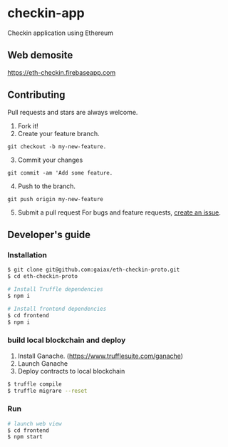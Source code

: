 # checkin-app
Checkin application using Ethereum

## Web demosite
https://eth-checkin.firebaseapp.com

## Contributing
Pull requests and stars are always welcome.

1. Fork it!
2. Create your feature branch.
```
git checkout -b my-new-feature.
``` 
3. Commit your changes
```
git commit -am 'Add some feature.
``` 
4. Push to the branch.
```
git push origin my-new-feature
``` 
5. Submit a pull request 
For bugs and feature requests, [create an issue](https://github.com/gaiax/eth-checkin-proto/issues).


## Developer's guide

### Installation

```bash
$ git clone git@github.com:gaiax/eth-checkin-proto.git
$ cd eth-checkin-proto

# Install Truffle dependencies
$ npm i

# Install frontend dependencies
$ cd frontend
$ npm i
```

### build local blockchain and deploy

1. Install Ganache. (https://www.trufflesuite.com/ganache)
2. Launch Ganache
3. Deploy contracts to local blockchain
```bash
$ truffle compile
$ truffle migrare --reset
```

### Run

```bash
# launch web view
$ cd frontend
$ npm start
```

